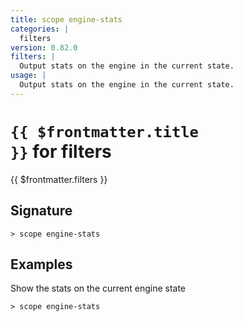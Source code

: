 ```yaml
---
title: scope engine-stats
categories: |
  filters
version: 0.82.0
filters: |
  Output stats on the engine in the current state.
usage: |
  Output stats on the engine in the current state.
---
```


# <code>{{ $frontmatter.title }}</code> for filters

<div class='command-title'>{{ $frontmatter.filters }}</div>

## Signature

```> scope engine-stats ```

## Examples

Show the stats on the current engine state
```shell
> scope engine-stats

```
